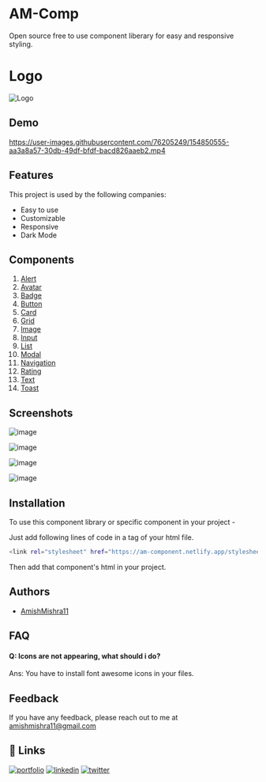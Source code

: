 
# AM-Comp

Open source free to use component liberary for easy and responsive styling.

# Logo
![Logo](https://am-component.netlify.app/images/Logo-modified.png)


## Demo

https://user-images.githubusercontent.com/76205249/154850555-aa3a8a57-30db-49df-bfdf-bacd826aaeb2.mp4




## Features

This project is used by the following companies:

- Easy to use
- Customizable
- Responsive
- Dark Mode

## Components
1. [Alert](https://am-component.netlify.app/components/alert/alert.html)
2. [Avatar](https://am-component.netlify.app/components/avatar/avatar.html)
3. [Badge](https://am-component.netlify.app/components/badge/badge.html)
4. [Button](https://am-component.netlify.app/components/buttons/buttons.html)
5. [Card](https://am-component.netlify.app/components/card/card.html)
6. [Grid](https://am-component.netlify.app/components/grid/grid.html)
7. [Image](https://am-component.netlify.app/components/images/images.html)
8. [Input](https://am-component.netlify.app/components/input/input.html)
9. [List](https://am-component.netlify.app/components/list/list.html) 
10. [Modal](https://am-component.netlify.app/components/modal/modal.html)
11. [Navigation](https://am-component.netlify.app/components/navigation/navigation.html)
12. [Rating](https://am-component.netlify.app/components/rating/rating.html)
13. [Text](https://am-component.netlify.app/components/text/text.html)
14. [Toast](https://am-component.netlify.app/components/toast/toast.html)


## Screenshots

![image](https://user-images.githubusercontent.com/76205249/154851199-d41ea190-07e7-49ae-9996-c9835c438327.png)

![image](https://user-images.githubusercontent.com/76205249/154851228-6e926800-a494-4e22-8bb2-0c33e4421a17.png)

![image](https://user-images.githubusercontent.com/76205249/154851276-2bdecff6-1471-4a60-8399-3cd29a6ee9e9.png)

![image](https://user-images.githubusercontent.com/76205249/154851305-b0a93eff-e2fb-42ad-ba0e-db3dda01cc30.png)

## Installation

To use this component library or specific component in your project -

Just add following lines of code in a <head/> tag of your html file.

```bash
<link rel="stylesheet" href="https://am-component.netlify.app/stylesheets/components.css" />
```
    

Then add that component's html in your project.

## Authors

- [AmishMishra11](https://github.com/AmishMishra11)


## FAQ

#### Q: Icons are not appearing, what should i do?

Ans: You have to install font awesome icons in your files.



## Feedback

If you have any feedback, please reach out to me at amishmishra11@gmail.com



## 🔗 Links
[![portfolio](https://img.shields.io/badge/my_portfolio-000?style=for-the-badge&logo=ko-fi&logoColor=white)](https://amishmishra.netlify.app)
[![linkedin](https://img.shields.io/badge/linkedin-0A66C2?style=for-the-badge&logo=linkedin&logoColor=white)](https://www.linkedin.com/in/amish-mishra-98b43221a/)
[![twitter](https://img.shields.io/badge/twitter-1DA1F2?style=for-the-badge&logo=twitter&logoColor=white)](https://twitter.com/The_Scarcastic1)

